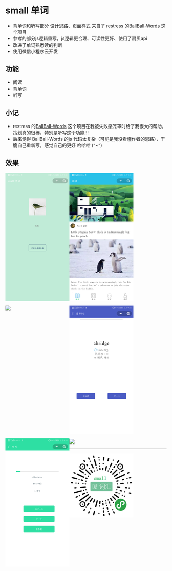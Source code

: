 





#   small 单词

- 背单词和听写部分 设计思路、页面样式 来自了 restress 的[BallBall-Words](https://github.com/restress/BallBall-Words) 这个项目 
- 参考的部分js逻辑重写，js逻辑更合理、可读性更好、使用了扇贝api
- 改进了单词熟悉读的判断
- 使用微信小程序云开发
## 功能
- 阅读
- 背单词
- 听写

## 小记
- restress 的[BallBall-Words](https://github.com/restress/BallBall-Words) 这个项目在我被失败感笼罩时给了我很大的帮助，策划真的很棒，特别是听写这个功能!!!
- 后来觉得 BallBall-Words 的js 代码太复杂（可能是我没看懂作者的思路），干脆自己重新写，感觉自己的更好  哈哈哈 (^~^)

## 效果

<img align="left" width="200" height="auto" src="https://raw.githubusercontent.com/zhanyeye/Figure-bed/img/img/20190421093501.png"/> <img align="center" width="200" height="auto" src="https://raw.githubusercontent.com/zhanyeye/Figure-bed/img/img/20190421093540.png"/> 

<img align="left"  width="200" height="auto" src="https://ws1.sinaimg.cn/large/007y3hakly1g2a0gn52wdj30tz1nz4hy.jpg"/><img align="center" width="200" height="auto" src="https://raw.githubusercontent.com/zhanyeye/Figure-bed/img/img/20190421094631.png"/>



<img align="left" width="200" height="auto" src="https://raw.githubusercontent.com/zhanyeye/Figure-bed/img/img/20190421094703.png"/><img align="center" width="200" height="auto" src="https://ws1.sinaimg.cn/large/007y3hakly1g2a0txvohyj30tz1nxtcs.jpg"/>

---



<img width="200" height="auto" src="./exhibition_image/07.jpg"/>